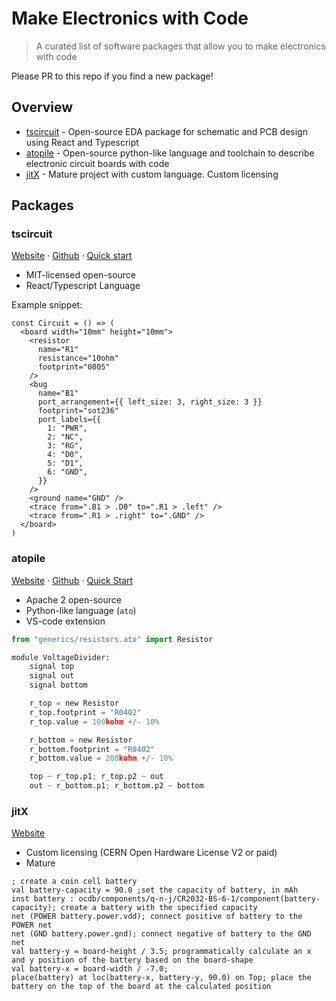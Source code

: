 # Make Electronics with Code

> A curated list of software packages that allow you to make electronics with code

Please PR to this repo if you find a new package!

## Overview

* [tscircuit](#tscircuit) - Open-source EDA package for schematic and PCB design using React and Typescript
* [atopile](#atopile) - Open-source python-like language and toolchain to describe electronic circuit boards with code
* [jitX](#jitx) - Mature project with custom language. Custom licensing

## Packages

### tscircuit

[Website](https://tscircuit.com) &middot; [Github](https://github.com/tscircuit/tscircuit) &middot; [Quick start](https://docs.tscircuit.com/quickstart)

* MIT-licensed open-source
* React/Typescript Language

Example snippet:

```tsx
const Circuit = () => (
  <board width="10mm" height="10mm">
    <resistor
      name="R1"
      resistance="10ohm"
      footprint="0805"
    />
    <bug
      name="B1"
      port_arrangement={{ left_size: 3, right_size: 3 }}
      footprint="sot236"
      port_labels={{
        1: "PWR",
        2: "NC",
        3: "RG",
        4: "D0",
        5: "D1",
        6: "GND",
      }}
    />
    <ground name="GND" />
    <trace from=".B1 > .D0" to=".R1 > .left" />
    <trace from=".R1 > .right" to=".GND" />
  </board>
)
```


### atopile

[Website](https://atopile.io) &middot; [Github](https://github.com/atopile/atopile) &middot; [Quick Start](https://atopile.io/getting-started/)

* Apache 2 open-source
* Python-like language (`ato`)
* VS-code extension

```python
from "generics/resistors.ato" import Resistor

module VoltageDivider:
    signal top
    signal out
    signal bottom

    r_top = new Resistor
    r_top.footprint = "R0402"
    r_top.value = 100kohm +/- 10%

    r_bottom = new Resistor
    r_bottom.footprint = "R0402"
    r_bottom.value = 200kohm +/- 10%

    top ~ r_top.p1; r_top.p2 ~ out
    out ~ r_bottom.p1; r_bottom.p2 ~ bottom
```



### jitX

[Website](https://www.jitx.com/)

* Custom licensing (CERN Open Hardware License V2 or paid)
* Mature


```
; create a coin cell battery
val battery-capacity = 90.0 ;set the capacity of battery, in mAh
inst battery : ocdb/components/q-n-j/CR2032-BS-6-1/component(battery-capacity); create a battery with the specified capacity
net (POWER battery.power.vdd); connect positive of battery to the POWER net
net (GND battery.power.gnd); connect negative of battery to the GND net
val battery-y = board-height / 3.5; programmatically calculate an x and y position of the battery based on the board-shape
val battery-x = board-width / -7.0; 
place(battery) at loc(battery-x, battery-y, 90.0) on Top; place the battery on the top of the board at the calculated position
```

